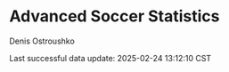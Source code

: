 # Advanced Soccer Statistics
Denis Ostroushko

<!-- gfm -->

Last successful data update: 2025-02-24 13:12:10 CST
